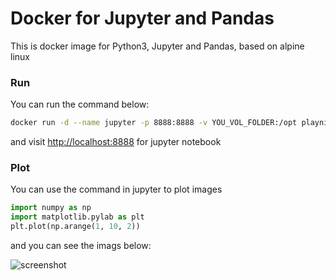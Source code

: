 # Docker for Jupyter and Pandas

This is docker image for Python3, Jupyter and Pandas, based on alpine linux

### Run

You can run the command below:

```bash
docker run -d --name jupyter -p 8888:8888 -v YOU_VOL_FOLDER:/opt playniuniu/jupyter-pandas
```

and visit [http://localhost:8888](http://localhost:8888) for jupyter notebook

### Plot

You can use the command in jupyter to plot images

```python
import numpy as np
import matplotlib.pylab as plt
plt.plot(np.arange(1, 10, 2))
```

and you can see the imags below:

![screenshot](screenshot.png)
